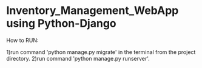 # Inventory_Management_WebApp using Python-Django
How to RUN:

1)run command 'python manage.py migrate' in the terminal from the project directory.
2)run command 'python manage.py runserver'.
